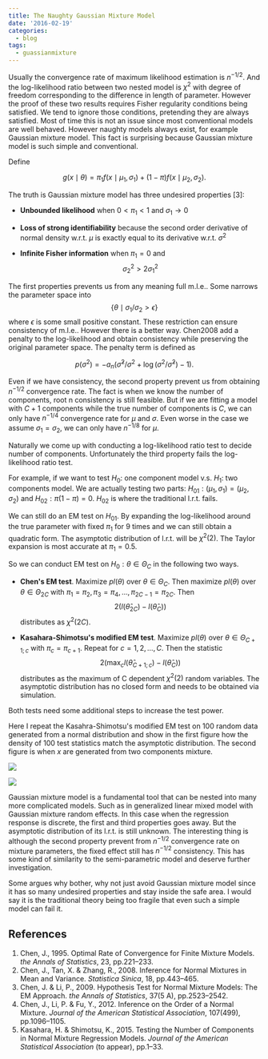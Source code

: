 ```yaml
---
title: The Naughty Gaussian Mixture Model
date: '2016-02-19'
categories:
  - blog
tags:
  - guassianmixture
---
```


Usually the convergence rate of maximum likelihood estimation is $n^{-1/2}$. And the log-likelihood ratio between two nested model is $\chi^2$ with degree of freedom corresponding to the difference in length of parameter. However the proof of these two results requires Fisher regularity conditions being satisfied. We tend to ignore those conditions, pretending they are always satisfied. Most of time this is not an issue since most conventional models are well behaved. However naughty models always exist, for example Gaussian mixture model. This fact is surprising because Gaussian mixture model is such simple and conventional.

Define 

$$
g(x \mid \theta) = \pi_1f(x\mid \mu_1, \sigma_1)+(1-\pi)f(x\mid\mu_2, \sigma_2).
$$

The truth is Gaussian mixture model has three undesired properties [3]:

 - __Unbounded likelihood__ when $0<\pi_1<1$ and $\sigma_1→0$
 
 - __Loss of strong identifiability__ because the second order derivative of normal density w.r.t. $\mu$ is exactly equal to its derivative w.r.t. $\sigma^2$
 
 -  __Infinite  Fisher information__ when $\pi_1=0$ and $$\sigma_2^2 > 2\sigma_1^2$$


The first properties prevents us from any meaning full m.l.e.. Some narrows the parameter space into $$\{\theta\mid\sigma_1/\sigma_2>\epsilon\}$$ where $\epsilon$ is some small positive constant. These restriction can ensure consistency of m.l.e.. However there is a better way. Chen2008 add a penalty to the log-likelihood and obtain consistency while preserving the original parameter space. The penalty term is defined as  

$$
p(\sigma^2) = -a_n (\hat{\sigma}^2/\sigma^2 + \log(\sigma^2/\hat{\sigma}^2) -1).
$$

Even if we have consistency, the second property prevent us from obtaining $n^{-1/2}$ convergence rate. The fact is when we know the number of components, root n consistency is still feasible. But if we are fitting a model with $C+1$ components while the true number of components is $C$, we can only have $n^{-1/4}$ convergence rate for $\mu$ and $\sigma$. Even worse in the case we assume $\sigma_1 = \sigma_2$, we can only have $n^{-1/8}$ for $\mu$.

Naturally we come up with conducting a log-likelihood ratio test to decide number of components. Unfortunately the third property fails the log-likelihood ratio test. 

For example, if we want to test $H_0:$ one component model v.s. $H_1:$ two components model. We are actually testing two parts: $H_{01}:(\mu_1,\sigma_1)=(\mu_2,\sigma_2)$ and $H_{02}: \pi(1-\pi)=0$. $H_{02}$ is where the traditional l.r.t. fails.

We can still do an EM test on $H_{01}$. By expanding the log-likelihood around the true parameter with fixed $\pi_1$ for 9 times and we can still obtain a quadratic form. The asymptotic distribution of l.r.t. will be $\chi^2(2)$. The Taylor expansion is most accurate at $\pi_1=0.5$. 

So we can conduct EM test on  $H_0: \theta \in \Theta_C$ in the following two ways.

 - __Chen's EM test__. Maximize $pl(\theta)$ over $\theta\in \Theta_C$. Then maximize $pl(\theta)$ over $\theta\in \Theta_{2C}$ with $\pi_1=\pi_2,\pi_3=\pi_4,\ldots,\pi_{2C-1}=\pi_{2C}$. Then 
 $$2(l(\hat{\theta}_{2C})-l(\hat{\theta}_{C}))$$
  distributes as $\chi^2(2C)$.
 
 - __Kasahara-Shimotsu's modified EM test__. Maximize $pl(\theta)$ over $\theta\in \Theta_{C+1;c}$ with $\pi_c=\pi_{c+1}$. Repeat for $c=1,2,\ldots,C$. Then the statistic  $$2(\max_{c}l(\hat{\theta}_{C+1;c})-l(\hat{\theta}_{C}))$$
  distributes as the maximum of C dependent $\chi^2(2)$ random variables. The asymptotic distribution has no closed form and needs to be obtained via simulation.

Both tests need some additional steps to increase the test power.

Here I repeat the Kasahra-Shimotsu's modified EM test on 100 random data generated from a normal distribution and show in the first figure how the density of 100 test statistics match the asymptotic distribution. The second figure is when $x$ are generated from two components mixture.

![](https://bdaerg-ch3302.files.1drv.com/y3mAtYxON0JkPEzYdNUSRJ1IIaNCu3wmYPu36onmb1UjqaZN9VvCYJIApjHIEueIBrYdGxOD_esEtIUNlbhVKz2-tHRnX54uoNpPhPwptwUnQmw8ogDaKk-CnBbRE_9LguQa8Nwl95Bktwp8tpfbF3k8ZRU85lb2UvUxC-MxRhyUS4?width=480&height=480&cropmode=none)

![](https://bnaerg-ch3302.files.1drv.com/y3m_kMtcnGWaf3WK0GLYpYLdOHws-A-15TueZSn7Spe-PiowUaq2tqXOMQ9LzJidhcowyXRGwXBdGhOSOf8ITaQ_P1-5xrAEl7xky41f_NAmZsOfTg1pvJABoVDJGePEnd6fyo-jI59gGcHGMmqPV78YyzhAEriZSBVD_zqLSBoK3c?width=480&height=480&cropmode=none)


Gaussian mixture model is a fundamental tool that can be nested into many more complicated models. Such as in generalized linear mixed model with Gaussian mixture random effects. In this case when the regression response is discrete, the first and third properties goes away. But the asymptotic distribution of its l.r.t. is still unknown. The interesting thing is although the second property prevent from $n^{-1/2}$ convergence rate on mixture parameters, the fixed effect still has $n^{-1/2}$ consistency. This has some kind of similarity to the semi-parametric model and deserve further investigation. 

Some argues why bother, why not just avoid Gaussian mixture model since it has so many undesired properties and stay inside the safe area. I would say it is the traditional theory being too fragile that even such a simple model can fail it.

## References
1. Chen, J., 1995. Optimal Rate of Convergence for Finite Mixture Models. _the Annals of Statistics_, 23, pp.221–233.
2. Chen, J., Tan, X. & Zhang, R., 2008. Inference for Normal Mixtures in Mean and Variance. _Statistica Sinica_, 18, pp.443–465.
3. Chen, J. & Li, P., 2009. Hypothesis Test for Normal Mixture Models: The EM Approach. _the Annals of Statistics_, 37(5 A), pp.2523–2542.
4. Chen, J., Li, P. & Fu, Y., 2012. Inference on the Order of a Normal Mixture. _Journal of the American Statistical Association_, 107(499), pp.1096–1105.
5. Kasahara, H. & Shimotsu, K., 2015. Testing the Number of Components in Normal Mixture Regression Models. _Journal of the American Statistical Association_ (to appear), pp.1–33. 


   
    
